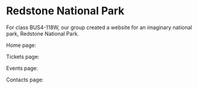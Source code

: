 # Redstone National Park

For class BUS4-118W, our group created a website for an imaginary national park, Redstone National Park.

Home page: 


Tickets page:


Events page:


Contacts page:

